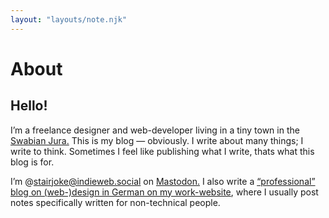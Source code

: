 ```yaml
---
layout: "layouts/note.njk"
---
```

# About
## Hello!

I’m a freelance designer and web-developer living in a tiny town in the [Swabian Jura.](https://en.wikipedia.org/wiki/Swabian_Jura) This is my blog — obviously. I write about many things; I write to think. Sometimes I feel like publishing what I write, thats what this blog is for.

I’m @stairjoke@indieweb.social on [Mastodon.](https://indieweb.social/@stairjoke) I also write a  [“professional” blog on (web-)design in German on my work-website](https://wenzels.design/notes), where I usually post notes specifically written for non-technical people.